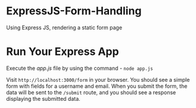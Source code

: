 # ExpressJS-Form-Handling
Using Express JS, rendering a static form page

# Run Your Express App 
Execute the *app.js* file by using the command - `node app.js`

Visit `http://localhost:3000/form` in your browser. You should see a simple form with fields for a username and email. 
When you submit the form, the data will be sent to the `/submit` route, and you should see a response displaying the submitted data.
